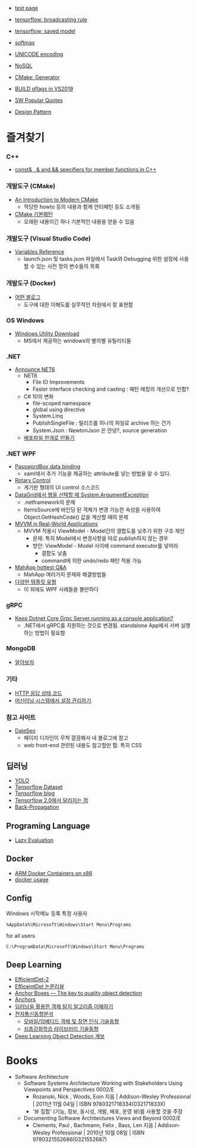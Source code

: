 
* [test page](https://bartkim.github.io/2018/12/04/bbb)
* [tensorflow: broadcasting rule](https://bartkim.github.io/2019/01/27/tensorflow_broadcasting_rule)
* [tensorflow: saved model](https://bartkim.github.io/post/tensorflow/saved_model_cli)
* [softmax](https://bartkim.github.io/2019/01/27/softmax)

* [UNICODE encoding](https://bartkim.github.io/2019/03/10/UNICODE_encoding)
* [NoSQL](https://bartkim.github.io/2019/06/20/NoSQL)

* [CMake: Generator](_posts/cmake/generate.md)
* [BUILD gflags in VS2019](post/build_gflags.md)

* [SW Popular Quotes](post/sw_architecture/quotes.md)
* [Design Pattern](post/sw_architecture/design_pattern.md)

# 즐겨찾기
### C++
* [const& , & and && specifiers for member functions in C++](https://stackoverflow.com/questions/28066777/const-and-specifiers-for-member-functions-in-c)
 
### 개발도구 (CMake)
* [An Introduction to Modern CMake](https://cliutils.gitlab.io/modern-cmake/)
  * 적당한 howto 등의 내용과 함께 안티패턴 등도 소개됨
* [CMake 기본패턴](https://www.tuwlab.com/27270)
  * 오래된 내용이긴 하나 기본적인 내용을 얻을 수 있음
### 개발도구 (Visual Studio Code)
* [Variables Reference](https://code.visualstudio.com/docs/editor/variables-reference)
  * launch.json 및 tasks.json 파일에서 Task와 Debugging 위한 설정에 사용할 수 있는 사전 정의 변수들의 목록
### 개발도구 (Docker)
  * [어떤 블로그](https://zinirun.github.io/categories/cloud/docker/)
    * 도구에 대한 이해도를 실무적인 차원에서 잘 표현함
### OS Windows
* [Windows Utility Download](https://docs.microsoft.com/en-us/sysinternals/downloads/procmon)
  * MS에서 제공하는 windows의 별의별 유틸리티들

### .NET
* [Announce NET6](https://devblogs.microsoft.com/dotnet/announcing-net-6/)
  * NET6
    * File IO Improvements
    * Faster interface checking and casting : 패턴 매칭의 개선으로 인함?
  * C# 10의 변화
    * file-scoped namespace
    * global using directive
    * System.Linq
    * PublishSingleFile : 릴리즈를 하나의 파일로 archive 하는 건가
    * System.Json : NewtonJson 은 안녕?, source generation
  * [배포파일 한개로 만들기](https://blog.naver.com/vactorman/222606954186)
  
### .NET WPF
  * [PasswordBox data binding](http://blog.functionalfun.net/2008/06/wpf-passwordbox-and-data-binding.html)
    * xaml에서 추가 기능을 제공하는 attribute를 넣는 방법을 알 수 있다.
  * [Rotary Control](https://www.codeproject.com/Articles/4044072/A-WPF-Rotary-Control)
    * 계기판 형태의 UI control 소스코드
  * [DataGrid에서 행을 선택할 때 System.ArgumentException](https://docs.microsoft.com/ko-kr/troubleshoot/dotnet/framework/argumentexception-select-row-wpf-datagrid)
    * .netframework의 문제
    * ItemsSource에 바인딩 된 객체가 변경 가능한 속성을 사용하여 Object.GetHashCode() 값을 계산할 때의 문제
  * [MVVM in Real-World Applications](https://firefinch.io/deep-dive-mvvm/)
    * MVVM 적용시 ViewModel - Model간의 결합도를 낮추기 위한 구조 제안
      * 문제: 특히 Model에서 변경사항을 따로 publish하지 않는 경우
      * 방안: ViewModel - Model 사이에 command executor를 넣어라
        * 결함도 낮춤
        * command에 의한 undo/redo 패턴 적용 가능
  * [MahApp hottest Q&A](https://stackoverflow.com/tags/mahapps.metro/hot?filter=all)
    * MahApp 여러가지 문제와 해결방법들
  * [다양한 템플릿 유형](https://chriskim10.tistory.com/4)
    * 이 외에도 WPF 사례들을 볼만하다

### gRPC
* [Keep Dotnet Core Grpc Server running as a console application?](https://stackoverflow.com/questions/45989148/keep-dotnet-core-grpc-server-running-as-a-console-application)
  * .NET에서 gRPC를 지원하는 것으로 변경됨. standalone App에서 서버 실행하는 방법이 필요함

### MongoDB
* [알아보자](https://bartkim.github.io/post/mongodb/features)

### 기타
* [HTTP 응답 상태 코드](https://developer.mozilla.org/en-US/docs/Web/HTTP/Status)
* [머신러닝 시스템에서 설정 관리하기](https://rosinality.github.io/2021/05/%EB%A8%B8%EC%8B%A0-%EB%9F%AC%EB%8B%9D-%EC%8B%9C%EC%8A%A4%ED%85%9C%EC%97%90%EC%84%9C-%EC%84%A4%EC%A0%95-%EA%B4%80%EB%A6%AC%ED%95%98%EA%B8%B0/)
### 참고 사이트
* [DaleSeo](https://www.daleseo.com/)
  * 페이지 디자인이 무척 깔끔해서 내 블로그에 참고
  * web front-end 관련된 내용도 참고할만 함. 특히 CSS

## 딥러닝
* [YOLO](https://curt-park.github.io/2017-03-26/yolo/)
* [Tensorflow Dataset](https://cyc1am3n.github.io/2018/09/13/how-to-use-dataset-in-tensorflow.html)
* [Tensorflow blog](https://tensorflow.blog/2017/05/10/tf%EC%9D%98-%ED%85%90%EC%84%9C%EC%99%80-%EC%83%81%EC%88%98-%EB%B3%80%EC%88%98-%ED%94%8C%EB%A0%88%EC%9D%B4%EC%8A%A4%ED%99%80%EB%8D%94/)
* [Tensorflow 2.0에서 달라지는 점](https://medium.com/@ljb7977/%ED%85%90%EC%84%9C%ED%94%8C%EB%A1%9C%EC%9A%B0-2-0%EC%97%90%EC%84%9C-%EB%8B%AC%EB%9D%BC%EC%A7%80%EB%8A%94-%EC%A0%90-6e233e0c7fbe)
* [Back-Propagation](https://medium.com/@14prakash/back-propagation-is-very-simple-who-made-it-complicated-97b794c97e5c)

## Programing Language
* [Lazy Evaluation](post/programming_language/lazy_evaluation.md)

## Docker
* [ARM Docker Containers on x86](https://www.stereolabs.com/docs/docker/building-arm-container-on-x86)
* [docker usage](post/docker_usage.md)

## Config
Windows 시작메뉴 등록
특정 사용자
```
%AppData%\Microsoft\Windows\Start Menu\Programs
```
for all users
```
C:\ProgramData\Microsoft\Windows\Start Menu\Programs
```


## Deep Learning
* [EfficientDet-2](https://jjeamin.github.io/paper/2019/11/23/EfficientDet2/)
* [EfficeintDet 논문리뷰](https://hoya012.github.io/blog/EfficientDet-Review/)
* [Anchor Boxes — The key to quality object detection](https://medium.com/@andersasac/anchor-boxes-the-key-to-quality-object-detection-ddf9d612d4f9)
* [Anchors](https://medipixel.github.io/post/2019-06-14-anchor-target/)
* [딥러닝을 활용한 객체 탐지 알고리즘 이해하기](https://blogs.sas.com/content/saskorea/2018/12/21/%EB%94%A5%EB%9F%AC%EB%8B%9D%EC%9D%84-%ED%99%9C%EC%9A%A9%ED%95%9C-%EA%B0%9D%EC%B2%B4-%ED%83%90%EC%A7%80-%EC%95%8C%EA%B3%A0%EB%A6%AC%EC%A6%98-%EC%9D%B4%ED%95%B4%ED%95%98%EA%B8%B0/)
* [전자통신동향분석](https://ettrends.etri.re.kr/ettrends/180/#section0)
  * [모바일/임베디드 객체 및 장면 인식 기술동향](https://ettrends.etri.re.kr/ettrends/180/0905180012/)
  * [심층강화학습 라이브러리 기술동향](https://ettrends.etri.re.kr/ettrends/180/0905180008/34-6_87-99.pdf)
* [Deep Learning Object Detection 계보](https://blog.naver.com/phj8498/221772316253)



# Books
* Software Architecture
  * Software Systems Architecture Working with Stakeholders Using Viewpoints and Perspectives 0002/E
    * Rozanski, Nick , Woods, Eoin 지음 | Addison-Wesley Professional | 2011년 11월 04일 | ISBN 9780321718334(032171833X)
    * '뷰 집합' (기능, 정보, 동시성, 개발, 배포, 운영 뷰)를 사용할 것을 주장
  * Documenting Software Architectures Views and Beyond 0002/E
    * Clements, Paul , Bachmann, Felix , Bass, Len 지음 | Addison-Wesley Professional | 2010년 10월 08일 | ISBN 9780321552686(0321552687)
